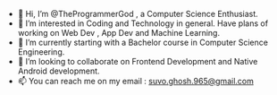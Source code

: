 - 👋 Hi, I’m @TheProgrammerGod , a Computer Science Enthusiast.
- 👀 I’m interested in Coding and Technology in general. Have plans of working on Web Dev , App Dev and Machine Learning.
- 🌱 I’m currently starting with a Bachelor course in Computer Science Engineering.
- 💞️ I’m looking to collaborate on Frontend Development and Native Android development.
- 📫 You can reach me on my email : suvo.ghosh.965@gmail.com

<!---
TheProgrammerGod/TheProgrammerGod is a ✨ special ✨ repository because its `README.md` (this file) appears on your GitHub profile.
You can click the Preview link to take a look at your changes.
--->
